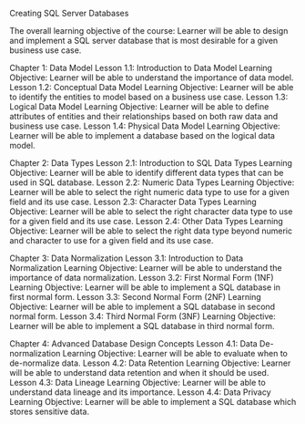 Creating SQL Server Databases

The overall learning objective of the course: Learner will be able to design and implement a SQL server database that is most desirable for a given business use case.

Chapter 1: Data Model
Lesson 1.1: Introduction to Data Model
Learning Objective: Learner will be able to understand the importance of data model.
Lesson 1.2: Conceptual Data Model
Learning Objective: Learner will be able to identify the entities to model based on a business use case.
Lesson 1.3: Logical Data Model
Learning Objective: Learner will be able to define attributes of entities and their relationships based on both raw data and business use case.
Lesson 1.4: Physical Data Model
Learning Objective: Learner will be able to implement a database based on the logical data model.

Chapter 2: Data Types
Lesson 2.1: Introduction to SQL Data Types
Learning Objective: Learner will be able to identify different data types that can be used in SQL database.
Lesson 2.2: Numeric Data Types
Learning Objective: Learner will be able to select the right numeric data type to use for a given field and its use case.
Lesson 2.3: Character Data Types
Learning Objective: Learner will be able to select the right character data type to use for a given field and its use case.
Lesson 2.4: Other Data Types
Learning Objective: Learner will be able to select the right data type beyond numeric and character to use for a given field and its use case.

Chapter 3: Data Normalization
Lesson 3.1: Introduction to Data Normalization
Learning Objective: Learner will be able to understand the importance of data normalization.
Lesson 3.2: First Normal Form (1NF)
Learning Objective: Learner will be able to implement a SQL database in first normal form.
Lesson 3.3: Second Normal Form (2NF)
Learning Objective: Learner will be able to implement a SQL database in second normal form.
Lesson 3.4: Third Normal Form (3NF)
Learning Objective: Learner will be able to implement a SQL database in third normal form.

Chapter 4: Advanced Database Design Concepts
Lesson 4.1: Data De-normalization
Learning Objective: Learner will be able to evaluate when to de-normalize data.
Lesson 4.2: Data Retention
Learning Objective: Learner will be able to understand data retention and when it should be used.
Lesson 4.3: Data Lineage
Learning Objective: Learner will be able to understand data lineage and its importance.
Lesson 4.4: Data Privacy
Learning Objective: Learner will be able to implement a SQL database which stores sensitive data.
